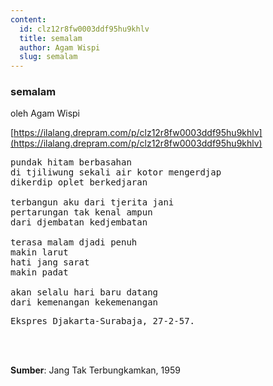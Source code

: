 ```yaml
---
content:
  id: clz12r8fw0003ddf95hu9khlv
  title: semalam
  author: Agam Wispi
  slug: semalam
---
```

### semalam

oleh Agam Wispi

[https://ilalang.drepram.com/p/clz12r8fw0003ddf95hu9khlv](https://ilalang.drepram.com/p/clz12r8fw0003ddf95hu9khlv)

<pre>
pundak hitam berbasahan
di tjiliwung sekali air kotor mengerdjap
dikerdip oplet berkedjaran

terbangun aku dari tjerita jani
pertarungan tak kenal ampun
dari djembatan kedjembatan

terasa malam djadi penuh
makin larut
hati jang sarat
makin padat

akan selalu hari baru datang
dari kemenangan kekemenangan
</pre>
<pre>
Ekspres Djakarta-Surabaja, 27-2-57.
</pre>
<br/><br/>

**Sumber**: Jang Tak Terbungkamkan, 1959
